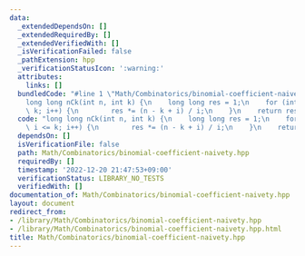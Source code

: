 ```yaml
---
data:
  _extendedDependsOn: []
  _extendedRequiredBy: []
  _extendedVerifiedWith: []
  _isVerificationFailed: false
  _pathExtension: hpp
  _verificationStatusIcon: ':warning:'
  attributes:
    links: []
  bundledCode: "#line 1 \"Math/Combinatorics/binomial-coefficient-naivety.hpp\"\n\
    long long nCk(int n, int k) {\n    long long res = 1;\n    for (int i = 1; i <=\
    \ k; i++) {\n        res *= (n - k + i) / i;\n    }\n    return res;\n}\n"
  code: "long long nCk(int n, int k) {\n    long long res = 1;\n    for (int i = 1;\
    \ i <= k; i++) {\n        res *= (n - k + i) / i;\n    }\n    return res;\n}"
  dependsOn: []
  isVerificationFile: false
  path: Math/Combinatorics/binomial-coefficient-naivety.hpp
  requiredBy: []
  timestamp: '2022-12-20 21:47:53+09:00'
  verificationStatus: LIBRARY_NO_TESTS
  verifiedWith: []
documentation_of: Math/Combinatorics/binomial-coefficient-naivety.hpp
layout: document
redirect_from:
- /library/Math/Combinatorics/binomial-coefficient-naivety.hpp
- /library/Math/Combinatorics/binomial-coefficient-naivety.hpp.html
title: Math/Combinatorics/binomial-coefficient-naivety.hpp
---
```

